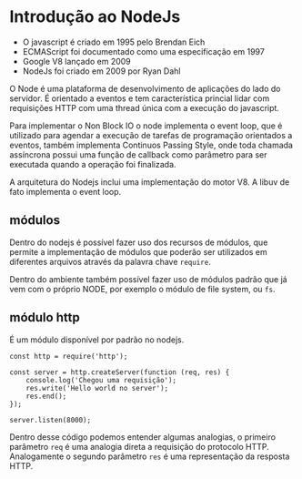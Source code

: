 # Introdução ao NodeJs

- O javascript é criado em 1995 pelo Brendan Eich
- ECMAScript foi documentado como uma especificação em 1997
- Google V8 lançado em 2009
- NodeJs foi criado em 2009 por Ryan Dahl

O Node é uma plataforma de desenvolvimento de aplicações do lado do servidor. É orientado a eventos e tem característica princial lidar com requisições HTTP com uma thread única com a execução do javascript.

Para implementar o Non Block IO o node implementa o event loop, que é utilizado para agendar a execução de tarefas de programação orientados a eventos, também implementa Continuos Passing Style, onde toda chamada assíncrona possui uma função de callback como parâmetro para ser executada quando a operação foi finalizada.

A arquitetura do Nodejs inclui uma implementação do motor V8. A libuv de fato implementa o event loop.

## módulos

Dentro do nodejs é possível fazer uso dos recursos de módulos, que permite a implementação de módulos que poderão ser utilizados em diferentes arquivos através da palavra chave `require`.

Dentro do ambiente também possível fazer uso de módulos padrão que já vem com o próprio NODE, por exemplo o módulo de file system, ou `fs`.

## módulo http

É um módulo disponível por padrão no nodejs.
```
const http = require('http');

const server = http.createServer(function (req, res) {
    console.log('Chegou uma requisição');
    res.write('Hello world no server');
    res.end();
});

server.listen(8000);
```

Dentro desse código podemos entender algumas analogias, o primeiro parâmetro `req` é uma analogia direta a requisição do protocolo HTTP. Analogamente o segundo parâmetro `res` é uma representação da resposta HTTP.